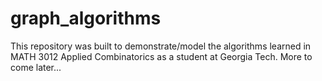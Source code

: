 # graph_algorithms
This repository was built to demonstrate/model the algorithms learned in MATH 3012 Applied Combinatorics as a student at Georgia Tech. More to come later...